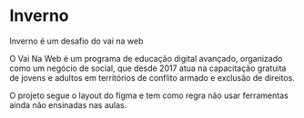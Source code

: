 # Inverno
Inverno é um desafio do vai na web

O Vai Na Web é um programa de educação digital avançado, organizado como um negócio de social, que desde 2017 atua na capacitação gratuita de jovens e adultos em territórios de conflito armado e exclusão de direitos.

O projeto segue o layout do figma e tem como regra não usar ferramentas ainda não ensinadas nas aulas.

